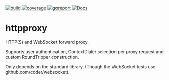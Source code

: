 [![build](https://github.com/linkdata/httpproxy/actions/workflows/build.yml/badge.svg)](https://github.com/linkdata/httpproxy/actions/workflows/build.yml)
[![coverage](https://coveralls.io/repos/github/linkdata/httpproxy/badge.svg?branch=main)](https://coveralls.io/github/linkdata/httpproxy?branch=main)
[![goreport](https://goreportcard.com/badge/github.com/linkdata/httpproxy)](https://goreportcard.com/report/github.com/linkdata/httpproxy)
[![Docs](https://godoc.org/github.com/linkdata/httpproxy?status.svg)](https://godoc.org/github.com/linkdata/httpproxy)

# httpproxy

HTTP(S) and WebSocket forward proxy.

Supports user authentication, ContextDialer selection per proxy request and custom RoundTripper construction.

Only depends on the standard library. (Though the WebSocket tests use github.com/coder/websocket).

